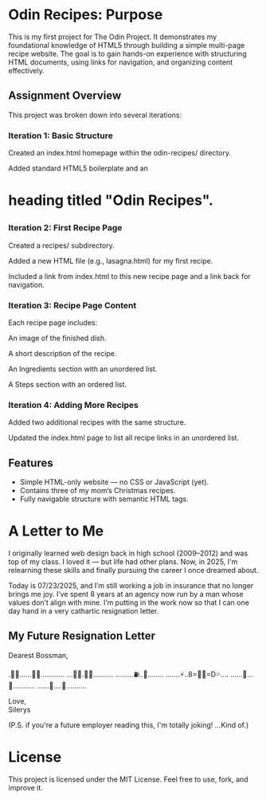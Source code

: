 # Odin Recipes: Purpose
This is my first project for The Odin Project. It demonstrates my foundational knowledge of HTML5 through building a simple multi-page recipe website. The goal is to gain hands-on experience with structuring HTML documents, using links for navigation, and organizing content effectively.

## Assignment Overview
This project was broken down into several iterations:

### Iteration 1: Basic Structure
Created an index.html homepage within the odin-recipes/ directory.

Added standard HTML5 boilerplate and an <h1> heading titled "Odin Recipes".

### Iteration 2: First Recipe Page
Created a recipes/ subdirectory.

Added a new HTML file (e.g., lasagna.html) for my first recipe.

Included a link from index.html to this new recipe page and a link back for navigation.

### Iteration 3: Recipe Page Content
Each recipe page includes:

An image of the finished dish.

A short description of the recipe.

An Ingredients section with an unordered list.

A Steps section with an ordered list.

### Iteration 4: Adding More Recipes
Added two additional recipes with the same structure.

Updated the index.html page to list all recipe links in an unordered list.

## Features
- Simple HTML-only website — no CSS or JavaScript (yet).
- Contains three of my mom’s Christmas recipes.
- Fully navigable structure with semantic HTML tags.

# A Letter to Me
I originally learned web design back in high school (2009–2012) and was top of my class. I loved it — but life had other plans. Now, in 2025, I'm relearning these skills and finally pursuing the career I once dreamed about.

Today is 07/23/2025, and I’m still working a job in insurance that no longer brings me joy. I’ve spent 8 years at an agency now run by a man whose values don’t align with mine. I’m putting in the work now so that I can one day hand in a very cathartic resignation letter.

## My Future Resignation Letter
Dearest Bossman,
 
.🖕🏻......👨🏻............
...🐛💤.👔🐛..........
.........⛽️..👢........
.......⚡️..8=👊🏻=D💦....
......🎸...🌂...........
......👢....👢..........

Love,  
Silerys

(P.S. if you're a future employer reading this, I'm totally joking! …Kind of.)

# License
This project is licensed under the MIT License. Feel free to use, fork, and improve it.